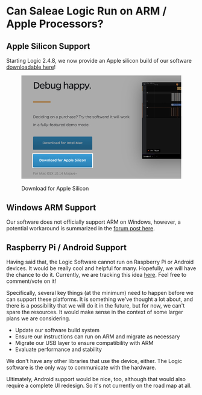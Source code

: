 # Can Saleae Logic Run on ARM / Apple Processors?

## Apple Silicon Support

Starting Logic 2.4.8, we now provide an Apple silicon build of our software [downloadable here](https://www.saleae.com/downloads/)!

<figure><img src="../../.gitbook/assets/Screenshot 2023-07-11 at 4.46.33 PM.png" alt=""><figcaption><p>Download for Apple Silicon</p></figcaption></figure>

## Windows ARM Support

Our software does not officially support ARM on Windows, however, a potential workaround is summarized in the [forum post here](https://discuss.saleae.com/t/microsoft-surface/3043/5).

## Raspberry Pi / Android Support

Having said that, the Logic Software cannot run on Raspberry Pi or Android devices. It would be really cool and helpful for many. Hopefully, we will have the chance to do it. Currently, we are tracking this idea [here](https://ideas.saleae.com/b/feature-requests/provide-arm-builds-for-logic-2/). Feel free to comment/vote on it!

Specifically, several key things (at the minimum) need to happen before we can support these platforms. It is something we've thought a lot about, and there is a possibility that we will do it in the future, but for now, we can't spare the resources. It would make sense in the context of some larger plans we are considering.&#x20;

* Update our software build system
* Ensure our instructions can run on ARM and migrate as necessary
* Migrate our USB layer to ensure compatibility with ARM
* Evaluate performance and stability

We don't have any other libraries that use the device, either. The Logic software is the only way to communicate with the hardware.

Ultimately, Android support would be nice, too, although that would also require a complete UI redesign. So it's not currently on the road map at all.
